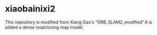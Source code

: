 # xiaobainixi2
This repository is modified from Xiang Gao's "ORB_SLAM2_modified".It is added a dense loopclosing map model.
